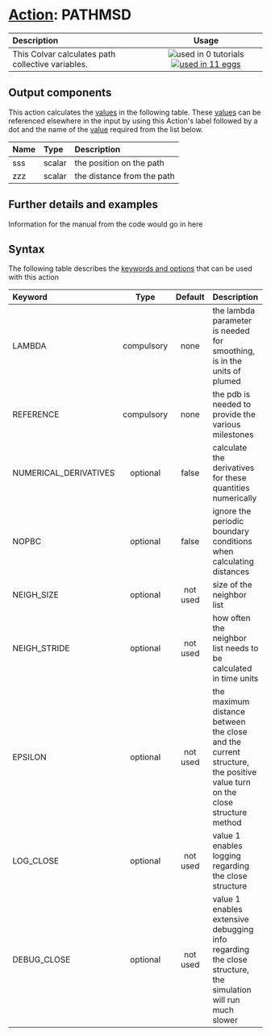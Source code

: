 # [Action](actions.md): PATHMSD

| Description    | Usage |
|:--------|:--------:|
| This Colvar calculates path collective variables. | ![used in 0 tutorials](https://img.shields.io/badge/tutorials-0-red.svg)[![used in 11 eggs](https://img.shields.io/badge/nest-11-green.svg)](https://www.plumed-nest.org/browse.html?search=PATHMSD) | 

## Output components

This action calculates the [values](pecifying_arguments.html) in the following table.  These [values](pecifying_arguments.html) can be referenced elsewhere in the input by using this Action's label followed by a dot and the name of the [value](pecifying_arguments.html) required from the list below.

| Name | Type | Description |
|:-------|:-----|:-------|
| sss | scalar | the position on the path | 
| zzz | scalar | the distance from the path | 


## Further details and examples 
Information for the manual from the code would go in here 
## Syntax 
The following table describes the [keywords and options](parsing.md) that can be used with this action 

| Keyword | Type | Default | Description |
|:-------|:----:|:-------:|:-----------|
| LAMBDA | compulsory | none | the lambda parameter is needed for smoothing, is in the units of plumed |
| REFERENCE | compulsory | none | the pdb is needed to provide the various milestones |
| NUMERICAL_DERIVATIVES | optional | false |  calculate the derivatives for these quantities numerically |
| NOPBC | optional | false |  ignore the periodic boundary conditions when calculating distances |
| NEIGH_SIZE | optional | not used | size of the neighbor list |
| NEIGH_STRIDE | optional | not used | how often the neighbor list needs to be calculated in time units |
| EPSILON | optional | not used |  the maximum distance between the close and the current structure, the positive value turn on the close structure method |
| LOG_CLOSE | optional | not used |  value 1 enables logging regarding the close structure |
| DEBUG_CLOSE | optional | not used |  value 1 enables extensive debugging info regarding the close structure, the simulation will run much slower |
